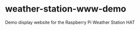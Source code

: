 weather-station-www-demo
========================

Demo display website for the Raspberry Pi Weather Station HAT
